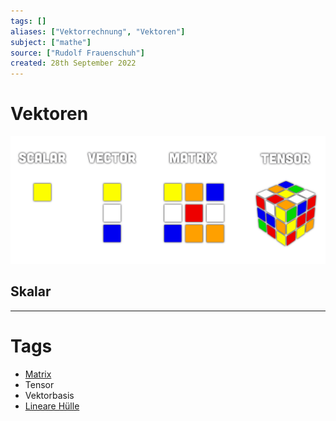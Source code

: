 ```yaml
---
tags: []
aliases: ["Vektorrechnung", "Vektoren"]
subject: ["mathe"]
source: ["Rudolf Frauenschuh"]
created: 28th September 2022
---
```


# Vektoren

![](assets/VectorMatrixTensor.png)

## Skalar

---

# Tags

- [Matrix](../mathe%20(4)/Matrix.md)
- Tensor
- Vektorbasis
- [Lineare Hülle](../mathe%20(4)/Lineare%20Hülle.md)